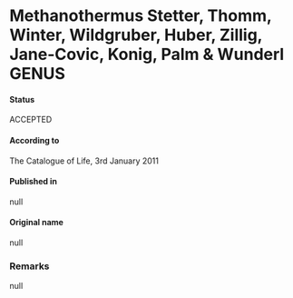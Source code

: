 Methanothermus Stetter, Thomm, Winter, Wildgruber, Huber, Zillig, Jane-Covic, Konig, Palm & Wunderl GENUS
=======

#### Status
ACCEPTED

#### According to
The Catalogue of Life, 3rd January 2011

#### Published in
null

#### Original name
null

### Remarks
null